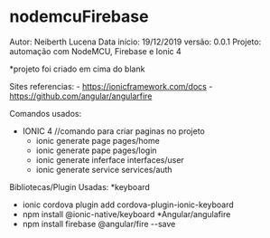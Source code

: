 ﻿# nodemcuFirebase


Autor: Neiberth Lucena
Data início: 19/12/2019
versão: 0.0.1
Projeto: automação com NodeMCU, Firebase e Ionic 4

*projeto foi criado em cima do blank

Sites referencias: 
    - https://ionicframework.com/docs
    - https://github.com/angular/angularfire

Comandos usados:
- IONIC 4
    //comando para criar paginas no projeto
    - ionic generate page pages/home
    - ionic generate pape pages/login
    - ionic generate inferface interfaces/user
    - ionic generate service services/auth

 
Bibliotecas/Plugin Usadas:
*keyboard
- ionic cordova plugin add cordova-plugin-ionic-keyboard
- npm install @ionic-native/keyboard
*Angular/angulafire
- npm install firebase @angular/fire --save
